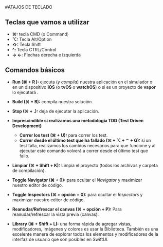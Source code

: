 #ATAJOS DE TECLADO 

## Teclas que vamos a utilizar

- **⌘:** tecla CMD (o Command)
- **⌥:** Tecla Alt/Option
- **⇧:** Tecla Shift
- **^:** Tecla CTRL/Control
- **→ ←:** Flechas derecha e izquierda

## Comandos básicos

- **Run (⌘ + R ):** ejecuta (*y compila*) nuestra aplicación en el simulador o en un dispositivo **iOS** (o **tvOS** o **watchOS**) o si es un proyecto de **vapor** lo ejecutará .

- **Build (⌘ + B):** compila nuestra solución.

- **Stop (⌘ + .):** deja de ejecutar la aplicación.

- **Imprescindible si realizamos una metodología TDD (Test Driven Development)**
  - **Correr los test (⌘ + U):** para correr los test.
  - **Correr desde el último test que ha fallado (⌘ + ⌥ + ⌃ + G):** si un test falla, realizamos los cambios necesarios para que funcione y al ejecutar este comando volverá a correr desde el último test que fallo.

- **Limpiar (⌘ + Shift + K):** Limpia el proyecto (todos los archivos y carpeta de compilación).

- **Toggle Navigator (⌘ + 0):** para ocultar el *Navigator* y maximizar nuestro editor de código.

- **Toggle Inspectors (⌘ + opción + 0):** para ocultar el *Inspectors* y maximizar nuestro editor de código.

- **Reanudar/Refrescar el canvas (⌘ + opción + P):** Para reanudar/refrescar la vista previa (canvas).

- **Library (⌘ + Shift + L):** una forma rápida de agregar vistas, modificadores, imágenes y colores es usar la Biblioteca. También es una excelente manera de explorar todos los elementos y modificadores de la interfaz de usuario que son posibles en SwiftUI.
